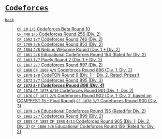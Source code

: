 # [`Codeforces`]
[`back`](../)

> [`CF 10` `1/5` Codeforces Beta Round 10](./cf_10)  
> [`CF 448` `1/5` Codeforces Round 256 (Div. 2)](./cf_448)  
> [`CF 1592` `1/7` Codeforces Round 746 (Div. 2)](./cf_1592)  
> [`CF 1789` `3/6` Codeforces Round 853 (Div. 2)](./cf_1789)  
> [`CF 1804` `2/8` Nebius Welcome Round (Div. 1 + Div. 2)](./cf_1804)  
> [`CF 1861` `2/6` Educational Codeforces Round 154 (Rated for Div. 2)](./cf_1861)  
> [`CF 1863` `1/7` Pinely Round 2 (Div. 1 + Div. 2)](./cf_1863)  
> [`CF 1867` `2/7` Codeforces Round 897 (Div. 2)](./cf_1867)  
> [`CF 1868` `CF 1869` `4/9` Codeforces Round 896 (Div. 1, Div. 2)](./cf_1868_1869)  
> [`CF 1870` `1/8` CodeTON Round 6 (Div. 1 + Div. 2, Rated, Prizes!)](./cf_1870)  
> [`CF 1872` `5/7` Codeforces Round 895 (Div. 3)](./cf_1872)  
> [***`CF 1873` `8/8` Codeforces Round 898 (Div. 4)***](./cf_1873)  
> [`CF 1874` `CF 1875` `4/10` Codeforces Round 901 (Div. 1, Div. 2)](./cf_1874_1875)  
> [`CF 1876` `CF 1877` `2/9` Codeforces Round 902 (Div. 1, Div. 2, based on COMPFEST 15 - Final Round)](./cf_1876_1877)
> [`CF 1878` `3/7` Codeforces Round 900 (Div. 3)](./cf_1878)  
> [`CF 1879` `3/6` Educational Codeforces Round 155 (Rated for Div. 2)](./cf_1879)  
> [`CF 1882` `3/7` Codeforces Round 899 (Div. 2)](./cf_1882)  
> [`CF 1883` `CF 1887` `CF 1888` `4/13` Codeforces Round 905 (Div. 1, Div. 2, Div. 3)](./cf_1883_1887_1888)
> [`CF 1886` `3/6` Educational Codeforces Round 156 (Rated for Div. 2)](./cf_1886)  


[`Codeforces`]: /OJ_ans/cf
[`Zerojudge`]: /OJ_ans/zj
[`PCIC`]: /OJ_ans/PCIC

<link id="style_css" rel="stylesheet" type="text/css" href="/OJ_ans/style.css">
